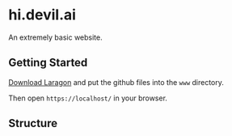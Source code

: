 # hi.devil.ai

An extremely basic website.

## Getting Started

[Download Laragon](https://laragon.org/download/) and put the github files into the `www` directory.

Then open `https://localhost/` in your browser.

## Structure
